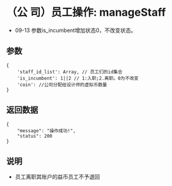 # （公  司）员工操作: manageStaff

- 09-13 参数is_incumbent增加状态0，不改变状态。

## 参数

    {
        'staff_id_list': Array, // 员工们的id集合
        'is_incumbent': 1||2 // 1:入职;2.离职。0为不改变
        'coin': //公司分配给设计师的虚拟币数量
    }

## 返回数据

    {
        "message": "操作成功!",
        "status": 200
    }

## 说明

- 员工离职其账户的益币员工不予退回